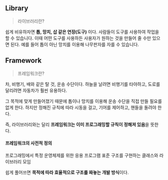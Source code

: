 ## Library

> 라이브러리란? 

쉽게 비유하자면 **톱, 망치, 삽 같은 연장(도구)** 이다. 사람들이 도구를 사용하여 작업을 할 수 있습니다. 
이때 어떤 도구를 사용하든 사용자가 원하는 것을 만들어 줄 수만 있으면 된다. 예를 들어 톱이 아닌 망치를 이용해 나무판자를 자를 수 있습니다.

## Framework

> 프레임워크란?

차, 비행기, 배와 같은 탈 것, 운송 수단이다. 하늘을 날려면 비행기를 타야하고, 도로를 달리려면 자동차가 훨씬 유용하다. 

그 목적에 맞게 만들어졌기 때문에 톱이나 망치를 이용해 운송 수단을 직접 만들 필요를 없게 한다. 하지만 정해진 규칙에 따라 시동을 걸고, 기어를 제어하고, 핸들을 돌려야 한다. 

즉, 라이브러리와는 달리 **프레임워크는 이미 프로그래밍할 규칙이 정해져 있음**을 뜻한다.

<h4>프레임워크의 사전적 정의</h4>

프로그래밍에서 특정 운영체제를 위한 응용 프로그램 표준 구조를 구현하는 클래스와 라이브러리 모임

쉽게 풀어쓰면 **목적에 따라 효율적으로 구조를 짜놓는 개발 방식**이다.











